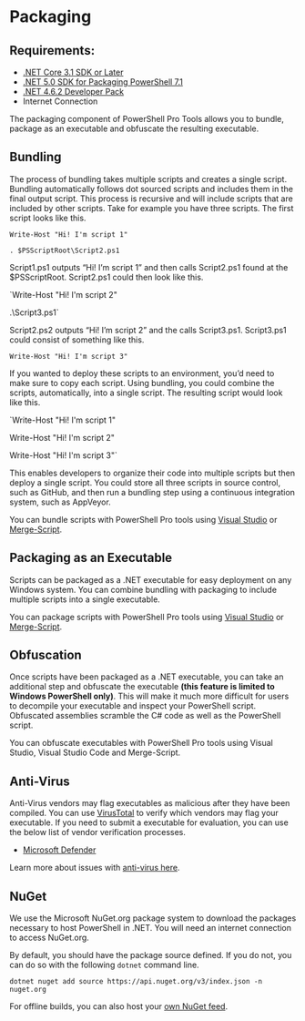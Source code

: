 # Packaging

## Requirements:

* [.NET Core 3.1 SDK or Later](https://dotnet.microsoft.com/download/dotnet/thank-you/sdk-3.1.415-windows-x64-installer)
* [.NET 5.0 SDK for Packaging PowerShell 7.1](https://dotnet.microsoft.com/download/dotnet/thank-you/sdk-5.0.403-windows-x64-installer)
* [.NET 4.6.2 Developer Pack](https://dotnet.microsoft.com/en-us/download/dotnet-framework/net462)
* Internet Connection

The packaging component of PowerShell Pro Tools allows you to bundle, package as an executable and obfuscate the resulting executable.

## Bundling

The process of bundling takes multiple scripts and creates a single script. Bundling automatically follows dot sourced scripts and includes them in the final output script. This process is recursive and will include scripts that are included by other scripts. Take for example you have three scripts. The first script looks like this.

`Write-Host "Hi! I'm script 1"`

`. $PSScriptRoot\Script2.ps1`

Script1.ps1 outputs “Hi! I’m script 1” and then calls Script2.ps1 found at the $PSScriptRoot. Script2.ps1 could then look like this.

\`Write-Host "Hi! I'm script 2"

.\Script3.ps1\`

Script2.ps2 outputs “Hi! I’m script 2” and the calls Script3.ps1. Script3.ps1 could consist of something like this.

`Write-Host "Hi! I'm script 3"`

If you wanted to deploy these scripts to an environment, you’d need to make sure to copy each script. Using bundling, you could combine the scripts, automatically, into a single script. The resulting script would look like this.

\`Write-Host "Hi! I'm script 1"

Write-Host "Hi! I'm script 2"

Write-Host "Hi! I'm script 3"\`

This enables developers to organize their code into multiple scripts but then deploy a single script. You could store all three scripts in source control, such as GitHub, and then run a bundling step using a continuous integration system, such as AppVeyor.

You can bundle scripts with PowerShell Pro tools using [Visual Studio](https://poshtools.com/docs/posh-pro-tools/bundling-packaging-msbuild/) or [Merge-Script](https://poshtools.com/docs/posh-pro-tools/merge-script/).

## Packaging as an Executable

Scripts can be packaged as a .NET executable for easy deployment on any Windows system. You can combine bundling with packaging to include multiple scripts into a single executable.

You can package scripts with PowerShell Pro tools using [Visual Studio](https://poshtools.com/docs/posh-pro-tools/bundling-packaging-msbuild/) or [Merge-Script](https://poshtools.com/docs/posh-pro-tools/merge-script/).

## Obfuscation

Once scripts have been packaged as a .NET executable, you can take an additional step and obfuscate the executable **(this feature is limited to Windows PowerShell only)**. This will make it much more difficult for users to decompile your executable and inspect your PowerShell script. Obfuscated assemblies scramble the C# code as well as the PowerShell script.

You can obfuscate executables with PowerShell Pro tools using Visual Studio, Visual Studio Code and Merge-Script.

## Anti-Virus

Anti-Virus vendors may flag executables as malicious after they have been compiled. You can use [VirusTotal](https://www.virustotal.com/gui/) to verify which vendors may flag your executable. If you need to submit a executable for evaluation, you can use the below list of vendor verification processes. &#x20;

* [Microsoft Defender](https://www.microsoft.com/en-us/wdsi/filesubmission)&#x20;

Learn more about issues with [anti-virus here](anti-virus.md).&#x20;

## NuGet

We use the Microsoft NuGet.org package system to download the packages necessary to host PowerShell in .NET. You will need an internet connection to access NuGet.org.&#x20;

By default, you should have the package source defined. If you do not, you can do so with the following `dotnet` command line.&#x20;

```
dotnet nuget add source https://api.nuget.org/v3/index.json -n nuget.org
```

For offline builds, you can also host your [own NuGet feed](https://docs.microsoft.com/en-us/nuget/hosting-packages/overview).&#x20;
